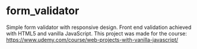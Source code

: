 # form_validator
Simple form validator with responsive design. Front end validation achieved with HTML5 and vanilla JavaScript. This project was made for the course: https://www.udemy.com/course/web-projects-with-vanilla-javascript/
